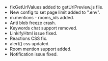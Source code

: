 - fixGetUrlValues added to getUrlPreview.js file.
- New config to set page limit added to ".env".
- m.mentions - rooms_ids added.
- Anti blob freeze crash.
- Keywords chat support removed.
- LinkifyHtml issue fixed.
- Reactions CSS fix.
- alert() css updated.
- Room mention support added.
- Notification issue fixed.
